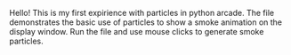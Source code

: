 Hello! This is my first expirience with particles in python arcade. The file demonstrates the basic use of particles to show a smoke animation on the display window. Run the file and use mouse clicks to generate smoke particles. 